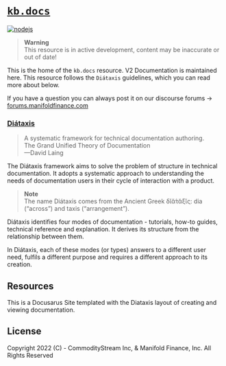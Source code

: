# [`kb.docs`](#)

[![nodejs](https://github.com/manifoldfinance/kb/actions/workflows/nodejs.yml/badge.svg)](https://github.com/manifoldfinance/kb/actions/workflows/nodejs.yml)

> **Warning** <br /> This resource is in active development, content may be inaccurate or out of date!

This is the home of the `kb.docs` resource. V2 Documentation is maintained here. This resource follows the `Diátaxis` guidelines, which you can read more about below.

If you have a question you can always post it on our discourse forums → [forums.manifoldfinance.com](https://forums.manifoldfinnce.com)

### [Diátaxis](https://diataxis.fr/)

> A systematic framework for technical documentation authoring. <br /> The Grand Unified Theory of Documentation <br /> —David Laing

The Diátaxis framework aims to solve the problem of structure in technical documentation. It adopts a systematic approach to understanding the needs of documentation users in their cycle of interaction with a product.

> **Note** <br /> The name Diátaxis comes from the Ancient Greek δῐᾰ́τᾰξῐς: dia (“across”) and taxis (“arrangement”).

Diátaxis identifies four modes of documentation - tutorials, how-to guides, technical reference and explanation. It derives its structure from the relationship between them.

In Diátaxis, each of these modes (or types) answers to a different user need, fulfils a different purpose and requires a different approach to its creation.

## Resources

This is a Docusarus Site templated with the Diataxis layout of creating and viewing documentation.

## License

Copyright 2022 (C) - CommodityStream Inc, & Manifold Finance, Inc. All Rights Reserved
